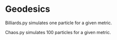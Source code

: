 # Geodesics

Billiards.py simulates one particle for a given metric.

Chaos.py simulates 100 particles for a given metric.
